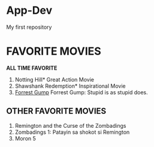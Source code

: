 # App-Dev
My first repository
# FAVORITE MOVIES
**ALL TIME FAVORITE**
1. Notting Hill*
Great Action Movie
 2. Shawshank Redemption*
  Inspirational Movie
3. [Forrest Gump](https://www.google.com/search?gs_ssp=eJzj4tDP1TdISslKMWD04knLLypKLS5RSC_NLQAAXOMIBw&q=forrest+gump&rlz=1C1BNSD_enPH1060PH1060&oq=forres&gs_lcrp=EgZjaHJvbWUqCggBEC4YsQMYgAQyDQgAEAAY4wIYsQMYgAQyCggBEC4YsQMYgAQyBggCEEUYOTINCAMQLhjHARjRAxiABDINCAQQABiDARixAxiABDIHCAUQABiABDIKCAYQABixAxiABDIKCAcQLhixAxiABDIKCAgQLhixAxiABDIHCAkQABiABNIBCDE4MzNqMGo3qAIAsAIA&sourceid=chrome&ie=UTF-8)
Forrest Gump: Stupid is as stupid does.


## OTHER FAVORITE MOVIES
1. Remington and the Curse of the Zombadings
2. Zombadings 1: Patayin sa shokot si Remington
3. Moron 5 
